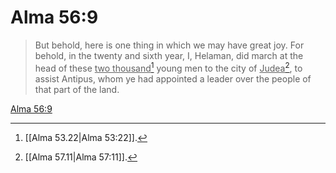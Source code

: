 # Alma 56:9

> But behold, here is one thing in which we may have great joy. For behold, in the twenty and sixth year, I, Helaman, did march at the head of these <u>two thousand</u>[^a] young men to the city of <u>Judea</u>[^b], to assist Antipus, whom ye had appointed a leader over the people of that part of the land.

[Alma 56:9](https://www.churchofjesuschrist.org/study/scriptures/bofm/alma/56?lang=eng&id=p9#p9)


[^a]: [[Alma 53.22|Alma 53:22]].  
[^b]: [[Alma 57.11|Alma 57:11]].  
